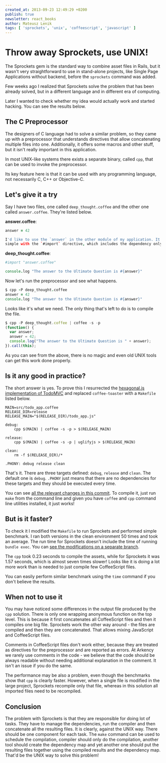 ```yaml
---
created_at: 2013-09-23 12:49:29 +0200
publish: true
newsletter: react_books
author: Mateusz Lenik
tags: [ 'sprockets', 'unix', 'coffeescript', 'javascript' ]
---
```


# Throw away Sprockets, use UNIX!

The Sprockets gem is the standard way to combine asset files in Rails, but it
wasn't very straightforward to use in stand-alone projects, like Single Page
Applications without backend, before the `sprockets` command was added.

Few weeks ago I realized that Sprockets solve the problem that has been
already solved, but in a different language and in different era of computing.

Later I wanted to check whether my idea would actually work and started
hacking. You can see the results below.

<!-- more -->

## The C Preprocessor

The designers of C language had to solve a similar problem, so they came up
with a preprocessor that understands directives that allow concatenating
multiple files into one. Additionally, it offers some macros and other stuff,
but it isn't really important in this application.

In most UNIX-like systems there exists a separate binary, called `cpp`, that
can be used to invoke the preprocessor.

Its key feature here is that it can be used with any programming language, not
necessarily C, C++ or Objective-C.

## Let's give it a try

Say I have two files, one called `deep_thought.coffee` and the other one called
`answer.coffee`. They're listed below.

__answer.coffee__:

```coffeescript
answer = 42

I'd like to use the `answer` in the other module of my application. It's really
simple with the `#import` directive, which includes the dependency only once.
```

__deep_thought.coffee__:

```coffeescript
#import "answer.coffee"

console.log "The answer to the Ultimate Question is #{answer}"
```

Now let's run the preprocessor and see what happens.

```coffeescript
$ cpp -P deep_thought.coffee
answer = 42
console.log "The answer to the Ultimate Question is #{answer}"
```

Looks like it's what we need. The only thing that's left to do is to compile
the file.

```javascript
$ cpp -P deep_thought.coffee | coffee -s -p
(function() {
  var answer;
  answer = 42;
  console.log("The answer to the Ultimate Question is " + answer);
}).call(this);
```

As you can see from the above, there is no magic and even old UNIX tools can
get this work done properly.

## Is it any good in practice?

The short answer is yes. To prove this I resurrected the [hexagonal.js
implementation of TodoMVC](https://github.com/hexagonaljs/todomvc) and replaced
`coffee-toaster` with a `Makefile` listed below.

```make
MAIN=src/todo_app.coffee
RELEASE_DIR=release
RELEASE_MAIN="$(RELEASE_DIR)/todo_app.js"

debug:
    cpp $(MAIN) | coffee -s -p > $(RELEASE_MAIN)

release:
    cpp $(MAIN) | coffee -s -p | uglifyjs > $(RELEASE_MAIN)

clean:
    rm -f $(RELEASE_DIR)/*

.PHONY: debug release clean
```

That's it. There are three targets defined: `debug`, `release` and `clean`. The
default one is `debug`. `.PHONY` just means that there are no dependencies for
these targets and they should be executed every time.

You can see [all the relevant changes in this
commit](https://github.com/mlen/todomvc/commit/69c3c8495f3c07d40bbeb46ab5a4460ce61a1eb2).
To compile it, just run `make` from the command line and given you have
`coffee` and `cpp` command line utilities installed, it just works!

## But is it faster?

To check it I modified the `Makefile` to run Sprockets and performed simple
benchmark. I ran both versions in the clean environment 50 times and took an
average. The run time for Sprockets doesn't include the time of running `bundle
exec`. You can [see the modifications on a separate
branch](https://github.com/mlen/todomvc/commit/35442c8da443ce075eccf963c3387859355fea9a).

The `cpp` took 0.23 seconds to compile the assets, while for Sprockets it was
1.57 seconds, which is almost seven times slower! Looks like it is doing a lot
more work than is needed to just compile few CoffeeScript files.

You can easily perform similar benchmark using the `time` command if you don't
believe the results.

## When not to use it

You may have noticed some differences in the output file produced by the `cpp`
solution. There is only one wrapping anonymous function on the top level. This
is because it first concatenates all CoffeeScript files and then it compiles
one big file.  Sprockets work the other way around - the files are compiled and
then they are concatenated. That allows mixing JavaScript and CoffeeScript
files.

Comments in CoffeeScript files don't work either, because they are treated as
directives for the preprocessor and are reported as errors. At Arkency we
rarely use comments in the code - we believe that the code should be always
readable without needing additional explanation in the comment. It isn't an
issue if you do the same.

The performance may be also a problem, even though the benchmarks show that
`cpp` is clearly faster. However, when a single file is modified in the large
project, Sprockets recompile only that file, whereas in this solution all
imported files need to be recompiled.

## Conclusion

The problem with Sprockets is that they are responsible for doing lot of tasks.
They have to manage the dependencies, run the compiler and then concatenate all
the resulting files. It is clearly, against the UNIX way. There should be one
component for each task. The `make` command can be used to schedule the
compilation, compiler should only do the compilation, another tool should
create the dependency map and yet another one should put the resulting files
together using the compiled results and the dependency map. That'd be the UNIX
way to solve this problem!
